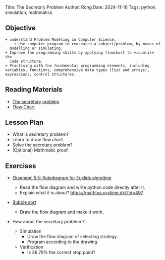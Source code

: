Title: The Secretary Problem
Author: Rong
Date: 2024-11-16
Tags: python, simulation, mathmatics


## Objective
    + understand Problem Modeling in Computer Science:
        + Use computer program to reasearch a subject/problem, by means of
      modelling or simulating.
    + Improve the programming skills by applying flowchart to visualize the
      code structure.  
    + Practising with the fundamental programming elements, including variables, functions, comprehensive data types (list and arrays), expressions, control structures.


## Reading Materials
+ [The secretary problem](https://medium.com/pythoneers/the-secretary-problem-how-to-optimize-your-chances-of-success-c18665184b8f)
+ [Flow Chart](https://programmering.systime.dk/?id=148)


## Lesson Plan
+ What is secretary problem?
+ Learn to draw flow chart. 
+ Solve the secretary problem? 
+ (Optional) Mathmatic proof.    

## Exercises
+ [Eksempel 5.5: Rutediagram for Euklids algoritme](https://programmering.systime.dk/?id=148)
    + Read the flow diagram and write python code directly after it. 
    + Explain what it is about? https://mathtxa.systime.dk/?id=497. 

+ [Bubble sort](https://www.programiz.com/dsa/bubble-sort)
    + Draw the flow diagram and make it work.
+ How about the secretary problem ?
    + Simulation
        + Draw the flow diagram of selecting strategy. 
        + Program according to the drawing.
    + Verification
        + Is 36.79% the correct stop point? 
  

